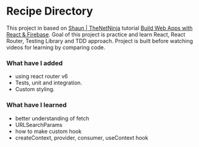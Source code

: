 # Recipe Directory

This project in based on [Shaun | TheNetNinja](https://www.youtube.com/TheNetNinja) tutorial [Build Web Apps with React & Firebase](https://www.udemy.com/course/build-web-apps-with-react-firebase/).
Goal of this project is practice and learn React, React Router, Testing Library and TDD approach. Project is built before watching videos for learning by comparing code.

### What have I added

- using react router v6
- Tests, unit and integration.
- Custom styling.

### What have I learned

- better understanding of fetch
- URLSearchParams
- how to make custom hook
- createContext, provider, consumer, useContext hook
